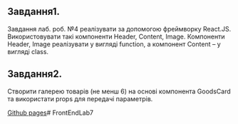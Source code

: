 ## Завдання1.
Завдання лаб. роб. №4 реалізувати за допомогою фреймворку React.JS. Використовувати такі компоненти Header, Content, Image.
Компоненти Header, Image реалізувати у вигляді function, а компонент 
Content – у вигляді class.

## Завдання2.
Створити галерею товарів (не менш 6) на основі компонента GoodsCard та використати props для передачі параметрів. 

[Github pages](https://cleyk112.github.io/FrontendLab7/)# FrontEndLab7
